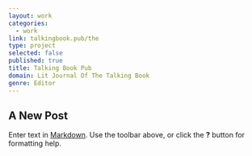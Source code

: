 ```yaml
---
layout: work
categories:
  - work
link: talkingbook.pub/the
type: project
selected: false
published: true
title: Talking Book Pub
domain: Lit Journal Of The Talking Book
genre: Editor
---
```

## A New Post

Enter text in [Markdown](http://daringfireball.net/projects/markdown/). Use the toolbar above, or click the **?** button for formatting help.
